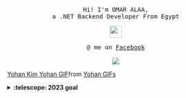<p align="center">
  <samp>
    Hi! I'm OMAR ALAA, 
    <br> a .NET Backend Developer From Egypt
  </samp>
</p>

<p align="center">
  <samp>
    <img src="https://github.com/pifafu/pifafu/assets/5679180/07d226f9-2b92-4077-af43-37c92be369f2" width="28px">
  </samp>
</p>



<p align="center">
  <samp>
    @ me on <a href="https://www.facebook.com/profile.php?id=100040461962240">Facebook</a><br><br>
   <img src="https://tenor.com/view/yohan-kim-yohan-kpop-reaction-kpop-reaction-gif-25387722">
    <div class="tenor-gif-embed" data-postid="25387722" data-share-method="host" data-aspect-ratio="1" data-width="100%"><a href="https://tenor.com/view/yohan-kim-yohan-kpop-reaction-kpop-reaction-gif-25387722">Yohan Kim Yohan GIF</a>from <a href="https://tenor.com/search/yohan-gifs">Yohan GIFs</a></div> <script type="text/javascript" async src="https://tenor.com/embed.js"></script>
  </samp>
</p>

<details>
  <summary><b>:telescope: 2023 goal</b></summary>
 .....
</details>


